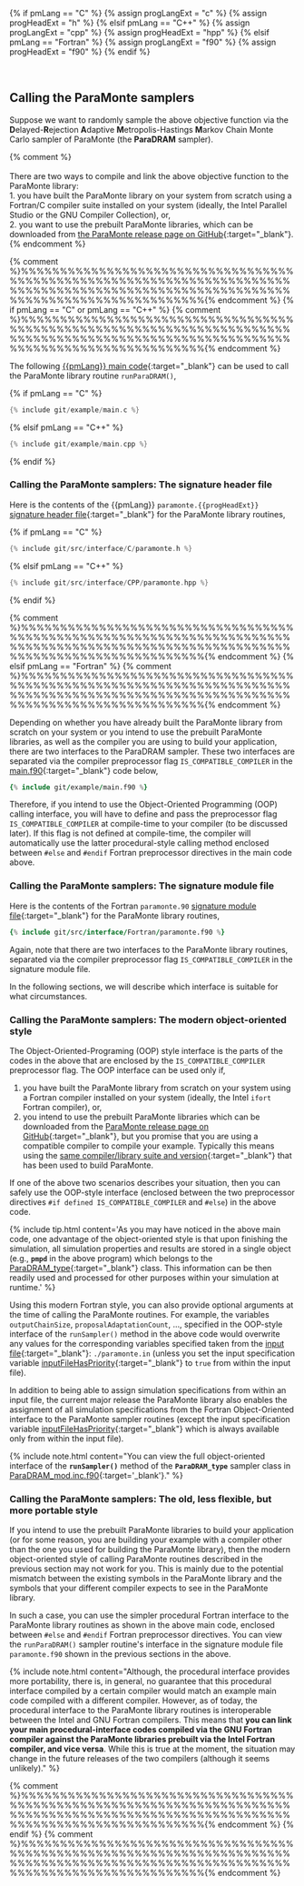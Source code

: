 {% if pmLang == "C" %}
    {% assign progLangExt = "c" %}
    {% assign progHeadExt = "h" %}
{% elsif pmLang == "C++" %}
    {% assign progLangExt = "cpp" %}
    {% assign progHeadExt = "hpp" %}
{% elsif pmLang == "Fortran" %}
    {% assign progLangExt = "f90" %}
    {% assign progHeadExt = "f90" %}
{% endif %}

<br>

## Calling the ParaMonte samplers  

Suppose we want to randomly sample the above objective function via the **D**elayed-**R**ejection **A**daptive **M**etropolis-Hastings **M**arkov Chain Monte Carlo sampler of ParaMonte (the **ParaDRAM** sampler).  

{% comment %}
    <a name="linking-methods"></a><br><br>
    There are two ways to compile and link the above objective function to the ParaMonte library:  
    1. you have built the ParaMonte library on your system from scratch using a Fortran/C compiler suite installed on your system (ideally, the Intel Parallel Studio or the GNU Compiler Collection), or,  
    2. you want to use the prebuilt ParaMonte libraries, which can be downloaded from [the ParaMonte release page on GitHub]({{site.githubReleaseCurrent}}){:target="_blank"}.    
{% endcomment %}

{% comment %}%%%%%%%%%%%%%%%%%%%%%%%%%%%%%%%%%%%%%%%%%%%%%%%%%%%%%%%%%%%%%%%%%%%%%%%%%%%%%%%%%%%%%%%%%%%%%%%%%%%%%%%%%%%%%%%%%%%%%%%%%%%%%%%%%%%%{% endcomment %}
{% if pmLang == "C" or pmLang == "C++" %}
{% comment %}%%%%%%%%%%%%%%%%%%%%%%%%%%%%%%%%%%%%%%%%%%%%%%%%%%%%%%%%%%%%%%%%%%%%%%%%%%%%%%%%%%%%%%%%%%%%%%%%%%%%%%%%%%%%%%%%%%%%%%%%%%%%%%%%%%%%{% endcomment %}

The following [{{pmLang}} main code](https://raw.githubusercontent.com/cdslaborg/paramonte/main/example/main.{{progLangExt}}){:target="_blank"} can be used to call the ParaMonte library routine `runParaDRAM()`,  

{% if pmLang == "C" %}
```c
{% include git/example/main.c %}
```
{% elsif pmLang == "C++" %}
```cpp
{% include git/example/main.cpp %}
```
{% endif %}

### Calling the ParaMonte samplers: The signature header file  

Here is the contents of the {{pmLang}} `paramonte.{{progHeadExt}}` [signature header file](https://raw.githubusercontent.com/cdslaborg/paramonte/main/src/interface/{{pmLang}}/paramonte.{{progHeadExt}}){:target="_blank"} for the ParaMonte library routines,  

{% if pmLang == "C" %}
```c
{% include git/src/interface/C/paramonte.h %}
```
{% elsif pmLang == "C++" %}
```cpp
{% include git/src/interface/CPP/paramonte.hpp %}
```
{% endif %}

{% comment %}%%%%%%%%%%%%%%%%%%%%%%%%%%%%%%%%%%%%%%%%%%%%%%%%%%%%%%%%%%%%%%%%%%%%%%%%%%%%%%%%%%%%%%%%%%%%%%%%%%%%%%%%%%%%%%%%%%%%%%%%%%%%%%%%%%%%{% endcomment %}
{% elsif pmLang == "Fortran" %}
{% comment %}%%%%%%%%%%%%%%%%%%%%%%%%%%%%%%%%%%%%%%%%%%%%%%%%%%%%%%%%%%%%%%%%%%%%%%%%%%%%%%%%%%%%%%%%%%%%%%%%%%%%%%%%%%%%%%%%%%%%%%%%%%%%%%%%%%%%{% endcomment %}

Depending on whether you have already built the ParaMonte library from scratch on your system or you intend to use the prebuilt ParaMonte libraries, as well as the compiler you are using to build your application, there are two interfaces to the ParaDRAM sampler. These two interfaces are separated via the compiler preprocessor flag `IS_COMPATIBLE_COMPILER` in the [main.f90](https://raw.githubusercontent.com/cdslaborg/paramonte/main/example/main.f90){:target="_blank"} code below,  

```fortran
{% include git/example/main.f90 %}
```  

Therefore, if you intend to use the Object-Oriented Programming (OOP) calling interface, you will have to define and pass the preprocessor flag `IS_COMPATIBLE_COMPILER` at compile-time to your compiler (to be discussed later). If this flag is not defined at compile-time, the compiler will automatically use the latter procedural-style calling method enclosed between `#else` and `#endif` Fortran preprocessor directives in the main code above.  

### Calling the ParaMonte samplers: The signature module file  

Here is the contents of the Fortran `paramonte.90` [signature module file](https://raw.githubusercontent.com/cdslaborg/paramonte/main/src/interface/Fortran/paramonte.f90){:target="_blank"} for the ParaMonte library routines,  

```fortran
{% include git/src/interface/Fortran/paramonte.f90 %}
```

Again, note that there are two interfaces to the ParaMonte library routines, separated via the compiler preprocessor flag `IS_COMPATIBLE_COMPILER` in the signature module file.  

In the following sections, we will describe which interface is suitable for what circumstances.  

### Calling the ParaMonte samplers: The modern object-oriented style  

The Object-Oriented-Programing (OOP) style interface is the parts of the codes in the above that are enclosed by the `IS_COMPATIBLE_COMPILER` preprocessor flag. The OOP interface can be used only if,  

1. you have built the ParaMonte library from scratch on your system using a Fortran compiler installed on your system (ideally, the Intel `ifort` Fortran compiler), or,  
2. you intend to use the prebuilt ParaMonte libraries which can be downloaded from the [ParaMonte release page on GitHub]({{site.githubReleaseCurrent}}){:target="_blank"}, but you promise that you are using a compatible compiler to compile your example. Typically this means using the [same compiler/library suite and version](https://github.com/cdslaborg/paramonte/blob/main/CHANGES.md){:target="_blank"} that has been used to build ParaMonte.  

If one of the above two scenarios describes your situation, then you can safely use the OOP-style interface (enclosed between the two preprocessor directives `#if defined IS_COMPATIBLE_COMPILER` and `#else`) in the above code.  

{% include tip.html content='As you may have noticed in the above main code, one advantage of the object-oriented style is that upon finishing the simulation, all simulation properties and results are stored in a single object (e.g., **`pmpd`** in the above program) which belongs to the [ParaDRAM_type](https://github.com/cdslaborg/paramonte/blob/main/src/kernel/ParaXXXX_mod.inc.f90){:target="_blank"} class. This information can be then readily used and processed for other purposes within your simulation at runtime.' %}

Using this modern Fortran style, you can also provide optional arguments at the time of calling the ParaMonte routines. For example, the variables `outputChainSize`, `proposalAdaptationCount`, ..., specified in the OOP-style interface of the `runSampler()` method in the above code would overwrite any values for the corresponding variables specified taken from the [input file](https://raw.githubusercontent.com/cdslaborg/paramonte/main/example/{{pmExam}}/input/paramonte.in){:target="_blank"}: `./paramonte.in` (unless you set the input specification variable [inputFileHasPriority](../../../usage/sampling/paradram/specifications/#inputfilehaspriority){:target="_blank"} to `true` from within the input file).  

In addition to being able to assign simulation specifications from within an input file, the current major release the ParaMonte library also enables the assignment of all simulation specifications from the Fortran Object-Oriented interface to the ParaMonte sampler routines (except the input specification variable [inputFileHasPriority](../../../usage/sampling/paradram/specifications/#inputfilehaspriority){:target="_blank"} which is always available only from within the input file).  

{% include note.html content="You can view the full object-oriented interface of the **`runSampler()`** method of the **`ParaDRAM_type`** sampler class in [ParaDRAM_mod.inc.f90](https://github.com/cdslaborg/paramonte/blob/main/src/kernel/ParaXXXX_mod.inc.f90){:target='_blank'}." %}

### Calling the ParaMonte samplers: The old, less flexible, but more portable style  

If you intend to use the prebuilt ParaMonte libraries to build your application (or for some reason, you are building your example with a compiler other than the one you used for building the ParaMonte library), then the modern object-oriented style of calling ParaMonte routines described in the previous section may not work for you. This is mainly due to the potential mismatch between the existing symbols in the ParaMonte library and the symbols that your different compiler expects to see in the ParaMonte library.  

In such a case, you can use the simpler procedural Fortran interface to the ParaMonte library routines as shown in the above main code, enclosed between `#else` and `#endif` Fortran preprocessor directives. You can view the `runParaDRAM()` sampler routine's interface in the signature module file `paramonte.f90` shown in the previous sections in the above.

{% include note.html content="Although, the procedural interface provides more portability, there is, in general, no guarantee that this procedural interface compiled by a certain compiler would match an example main code compiled with a different compiler. However, as of today, the procedural interface to the ParaMonte library routines is interoperable between the Intel and GNU Fortran compilers. This means that **you can link your main procedural-interface codes compiled via the GNU Fortran compiler against the ParaMonte libraries prebuilt via the Intel Fortran compiler, and vice versa**. While this is true at the moment, the situation may change in the future releases of the two compilers (although it seems unlikely)." %}  

{% comment %}%%%%%%%%%%%%%%%%%%%%%%%%%%%%%%%%%%%%%%%%%%%%%%%%%%%%%%%%%%%%%%%%%%%%%%%%%%%%%%%%%%%%%%%%%%%%%%%%%%%%%%%%%%%%%%%%%%%%%%%%%%%%%%%%%%%%{% endcomment %}
{% endif %}
{% comment %}%%%%%%%%%%%%%%%%%%%%%%%%%%%%%%%%%%%%%%%%%%%%%%%%%%%%%%%%%%%%%%%%%%%%%%%%%%%%%%%%%%%%%%%%%%%%%%%%%%%%%%%%%%%%%%%%%%%%%%%%%%%%%%%%%%%%{% endcomment %}
